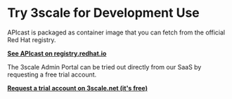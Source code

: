 # Try 3scale for Development Use

APIcast is packaged as container image that you can fetch from the official
Red Hat registry.

**[See APIcast on registry.redhat.io](https://access.redhat.com/containers/#/registry.access.redhat.com/3scale-amp24/apicast-gateway)**

The 3scale Admin Portal can be tried out directly from our SaaS by requesting a free trial account.

**[Request a trial account on 3scale.net (it's free)](https://www.3scale.net/signup)**

